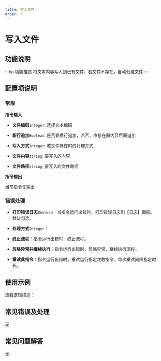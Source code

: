 ```yaml
---
title: 写入文件
order: 7
---
```


# 写入文件

## 功能说明

:::tip 功能描述
将文本内容写入到已有文件，若文件不存在，自动创建文件
:::

## 配置项说明

### 常规

**指令输入**

- **文件编码**`Integer`: 选择文本编码

- **新行追加**`Boolean`: 是否要换行追加，若否，直接在原内容后面追加

- **写入方式**`Integer`: 若文件存在时的处理方式

- **文件内容**`string`: 要写入的内容

- **文件路径**`string`: 要写入的文件路径


**指令输出**

当前指令无输出

### 错误处理

- **打印错误日志**`Boolean`：当指令运行出错时，打印错误日志到【日志】面板。默认勾选。

- **处理方式**`Integer`：

 - **终止流程**：指令运行出错时，终止流程。

 - **忽略异常并继续执行**：指令运行出错时，忽略异常，继续执行流程。

 - **重试此指令**：指令运行出错时，重试运行指定次数指令，每次重试间隔指定时长。

## 使用示例

流程逻辑描述：

## 常见错误及处理

无

## 常见问题解答

无

